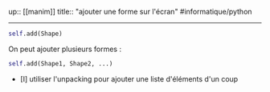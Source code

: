 up:: [[manim]] 
title:: "ajouter une forme sur l'écran"
#informatique/python 

---

```python
self.add(Shape)
```

On peut ajouter plusieurs formes :

```python
self.add(Shape1, Shape2, ...)
```

 - [I] utiliser l'unpacking pour ajouter une liste d'éléments d'un coup